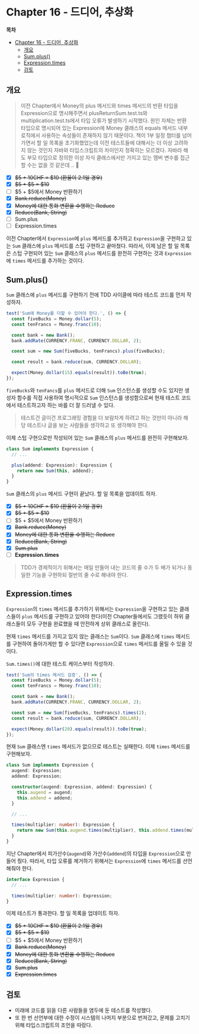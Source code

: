 # Chapter 16 - 드디어, 추상화

**목차**

- [Chapter 16 - 드디어, 추상화](#chapter-16---드디어-추상화)
  - [개요](#개요)
  - [Sum.plus()](#sumplus)
  - [Expression.times](#expressiontimes)
  - [검토](#검토)

## 개요

> 이전 Chapter에서 Money의 plus 메서드와 times 메서드의 반환 타입을 Expression으로 명시해주면서 plusReturnSum.test.ts와 multiplication.test.ts에서 타입 오류가 발생하기 시작했다. 원인 자체는 반환 타입으로 명시되어 있는 Expression에 Money 클래스의 equals 메서드 내부 로직에서 사용하는 속성들이 존재하지 않기 때문이다. 책이 1부 일정 챕터를 넘어가면서 할 일 목록을 초기화했었는데 이전 테스트들에 대해서는 더 이상 고려하지 않는 것인지 자바와 타입스크립트의 차이인지 정확히는 모르겠다. 자바라 해도 부모 타입으로 정의한 이상 자식 클래스에서만 가지고 있는 멤버 변수를 접근할 수는 없을 것 같은데 .. 🫠

- [x] ~~$5 + 10CHF = $10 (환율이 2:1일 경우)~~
- [x] ~~$5 + $5 = $10~~
- [ ] $5 + $5에서 Money 반환하기
- [x] ~~Bank.reduce(Money)~~
- [x] ~~Money에 대한 통화 변환을 수행하는 Reduce~~
- [x] ~~Reduce(Bank, String)~~
- [ ] Sum.plus
- [ ] Expression.times

이전 Chapter에서 `Expression`에 `plus` 메서드를 추가하고 `Expression`을 구현하고 있는 `Sum` 클래스에 `plus` 메서드를 스텁 구현하고 끝마쳤다. 따라서, 이제 남은 할 일 목록은 스텁 구현되어 있는 `Sum` 클래스의 `plus` 메서드를 완전히 구현하는 것과 `Expression`에 `times` 메서드를 추가하는 것이다.

## Sum.plus()

`Sum` 클래스에 `plus` 메서드를 구현하기 전에 TDD 사이클에 따라 테스트 코드를 먼저 작성하자.

```typescript
test('Sum에 Money를 더할 수 있어야 한다.', () => {
  const fiveBucks = Money.dollar(5);
  const tenFrancs = Money.franc(10);

  const bank = new Bank();
  bank.addRate(CURRENCY.FRANC, CURRENCY.DOLLAR, 2);

  const sum = new Sum(fiveBucks, tenFrancs).plus(fiveBucks);

  const result = bank.reduce(sum, CURRENCY.DOLLAR);

  expect(Money.dollar(15).equals(result)).toBe(true);
});
```

`fiveBucks`와 `tenFancs`를 `plus` 메서드로 더해 `Sum` 인스턴스를 생성할 수도 있지만 생성자 함수를 직접 사용하여 명시적으로 `Sum` 인스턴스를 생성함으로써 현재 테스트 코드에서 테스트하고자 하는 바를 더 잘 드러낼 수 있다.

> 테스트건 글이건 프로그래밍 경험을 더 보람차게 하려고 하는 것만이 아니라 해당 테스트나 글을 보는 사람들을 생각하고 또 생각해야 한다.

이제 스텁 구현으로만 작성되어 있는 `Sum` 클래스의 `plus` 메서드를 완전히 구현해보자.

```typescript
class Sum implements Expression {
  // ...

  plus(addend: Expression): Expression {
    return new Sum(this, addend);
  }
}
```

`Sum` 클래스의 `plus` 메서드 구현이 끝났다. 할 일 목록을 업데이트 하자.

- [x] ~~$5 + 10CHF = $10 (환율이 2:1일 경우)~~
- [x] ~~$5 + $5 = $10~~
- [ ] $5 + $5에서 Money 반환하기
- [x] ~~Bank.reduce(Money)~~
- [x] ~~Money에 대한 통화 변환을 수행하는 Reduce~~
- [x] ~~Reduce(Bank, String)~~
- [x] ~~Sum.plus~~
- [ ] **Expression.times**

> TDD가 경제적이기 위해서는 매일 만들어 내는 코드의 줄 수가 두 배가 되거나 동일한 기능을 구현하되 절반의 줄 수로 해내야 한다.

## Expression.times

`Expression`의 `times` 메서드를 추가하기 위해서는 `Expression`을 구현하고 있는 클래스들이 `plus` 메서드를 구현하고 있어야 한다(이전 Chapter들에서도 그랬듯이 하위 클래스들이 모두 구현을 완료했을 때 안전하게 상위 클래스로 올린다).

현재 `times` 메서드를 가지고 있지 않는 클래스는 `Sum`이다. `Sum` 클래스에 `times` 메서드를 구현하여 돌아가게만 할 수 있다면 `Expression`으로 `times` 메서드를 올릴 수 있을 것이다.

`Sum.times()`에 대한 테스트 케이스부터 작성하자.

```typescript
test('Sum의 times 메서드 검증', () => {
  const fiveBucks = Money.dollar(5);
  const tenFrancs = Money.franc(10);

  const bank = new Bank();
  bank.addRate(CURRENCY.FRANC, CURRENCY.DOLLAR, 2);

  const sum = new Sum(fiveBucks, tenFrancs).times(2);
  const result = bank.reduce(sum, CURRENCY.DOLLAR);

  expect(Money.dollar(20).equals(result)).toBe(true);
});
```

현재 `Sum` 클래스엔 `times` 메서드가 없으므로 테스트는 실패한다. 이제 `times` 메서드를 구현해보자.

```typescript
class Sum implements Expression {
  augend: Expression;
  addend: Expression;

  constructor(augend: Expression, addend: Expression) {
    this.augend = augend;
    this.addend = addend;
  }

  // ...

  times(multiplier: number): Expression {
    return new Sum(this.augend.times(multiplier), this.addend.times(multiplier));
  }
}
```

지난 Chapter에서 피가산수(`augend`)와 가산수(`addend`)의 타입을 `Expression`으로 만들어 줬다. 따라서, 타입 오류를 제거하기 위해서는 `Expression`에 `times` 메서드를 선언해줘야 한다.

```typescript
interface Expression {
  // ...

  times(multiplier: number): Expression;
}
```

이제 테스트가 통과한다. 할 일 목록을 업데이트 하자.

- [x] ~~$5 + 10CHF = $10 (환율이 2:1일 경우)~~
- [x] ~~$5 + $5 = $10~~
- [ ] $5 + $5에서 Money 반환하기
- [x] ~~Bank.reduce(Money)~~
- [x] ~~Money에 대한 통화 변환을 수행하는 Reduce~~
- [x] ~~Reduce(Bank, String)~~
- [x] ~~Sum.plus~~
- [x] ~~Expression.times~~

## 검토

- 미래에 코드를 읽을 다른 사람들을 염두에 둔 테스트를 작성했다.
- 또 한 번 선언부에 대한 수정이 시스템의 나머지 부분으로 번져갔고, 문제를 고치기 위해 타입스크립트의 조언을 따랐다.

